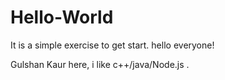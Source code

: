 # Hello-World
It is a simple exercise to get start.
hello everyone!

Gulshan Kaur here, i like c++/java/Node.js .
